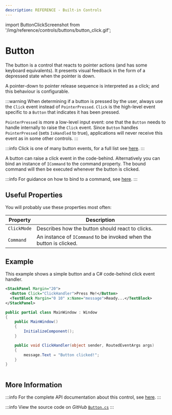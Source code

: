 ```yaml
---
description: REFERENCE - Built-in Controls
---
```


import ButtonClickScreenshot from '/img/reference/controls/buttons/button_click.gif';

# Button

The button is a control that reacts to pointer actions (and has some keyboard equivalents). It presents visual feedback in the form of a depressed state when the pointer is down.

A pointer-down to pointer release sequence is interpreted as a click; and this behaviour is configurable.

:::warning
When determining if a button is pressed by the user, always use the `Click` event instead of `PointerPressed`. `Click` is the high-level event specific to a `Button` that indicates it has been pressed.

`PointerPressed` is more a low-level input event: one that the `Button` needs to handle internally to raise the `Click` event. Since `Button` handles `PointerPressed` (sets `IsHandled` to true), applications will never receive this event as in some other controls.
:::

:::info
Click is one of many button events, for a full list see [here](http://reference.avaloniaui.net/api/Avalonia.Controls/Button/#Events).
:::

A button can raise a click event in the code-behind. Alternatively you can bind an instance of `ICommand` to the command property. The bound command will then be executed whenever the button is clicked.

:::info
For guidance on how to bind to a command, see [here](../../../basics/user-interface/adding-interactivity).
:::

## Useful Properties

You will probably use these properties most often:

| Property    | Description                                                         |
| ----------- | ------------------------------------------------------------------- |
| `ClickMode` | Describes how the button should react to clicks.                    |
| `Command`   | An instance of `ICommand` to be invoked when the button is clicked. |

## Example

This example shows a simple button and a C# code-behind click event handler.



```xml
<StackPanel Margin="20">
  <Button Click="ClickHandler">Press Me!</Button>
  <TextBlock Margin="0 10" x:Name="message">Ready...</TextBlock>
</StackPanel>
```


```csharp title='C#'
public partial class MainWindow : Window
{
    public MainWindow()
    {
        InitializeComponent();
    }

    public void ClickHandler(object sender, RoutedEventArgs args)
    {
        message.Text = "Button clicked!";
    }
}
```

<img src={ButtonClickScreenshot} alt=""/>

## More Information

:::info
For the complete API documentation about this control, see [here](http://reference.avaloniaui.net/api/Avalonia.Controls/Button/).
:::

:::info
View the source code on _GitHub_ [`Button.cs`](https://github.com/AvaloniaUI/Avalonia/blob/master/src/Avalonia.Controls/Button.cs)
:::
